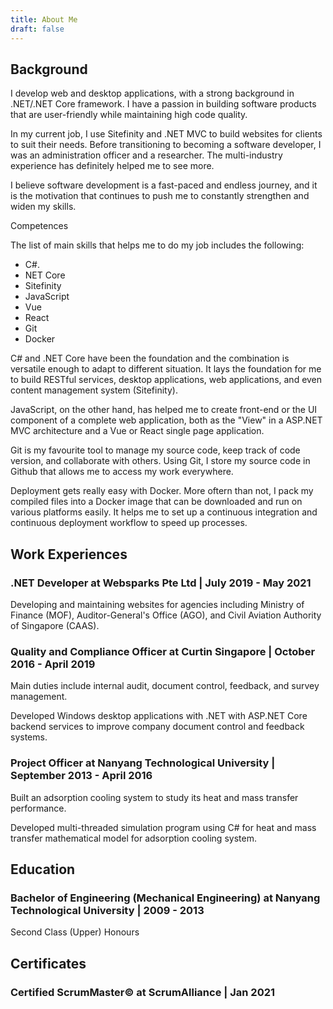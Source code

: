 ```yaml
---
title: About Me
draft: false
---
```


## Background

I develop web and desktop applications, with a strong background in .NET/.NET Core framework. I have a passion in building software products that are user-friendly while maintaining high code quality.

In my current job, I use Sitefinity and .NET MVC to build websites for clients to suit their needs. Before transitioning to becoming a software developer, I was an administration officer and a researcher. The multi-industry experience has definitely helped me to see more.

I believe software development is a fast-paced and endless journey, and it is the motivation that continues to push me to constantly strengthen and widen my skills.

Competences

The list of main skills that helps me to do my job includes the following:

- C#.
- NET Core
- Sitefinity
- JavaScript
- Vue
- React
- Git
- Docker

C# and .NET Core have been the foundation and the combination is versatile enough to adapt to different situation. It lays the foundation for me to build RESTful services, desktop applications, web applications, and even content management system (Sitefinity).

JavaScript, on the other hand, has helped me to create front-end or the UI component of a complete web application, both as the "View" in a ASP.NET MVC architecture and a Vue or React single page application.

Git is my favourite tool to manage my source code, keep track of code version, and collaborate with others. Using Git, I store my source code in Github that allows me to access my work everywhere.

Deployment gets really easy with Docker. More oftern than not, I pack my compiled files into a Docker image that can be downloaded and run on various platforms easily. It helps me to set up a continuous integration and continuous deployment workflow to speed up processes.

## Work Experiences

### .NET Developer at Websparks Pte Ltd | July 2019 - May 2021

Developing and maintaining websites for agencies including Ministry of Finance (MOF), Auditor-General's Office (AGO), and Civil Aviation Authority of Singapore (CAAS).

### Quality and Compliance Officer at Curtin Singapore | October 2016 - April 2019

Main duties include internal audit, document control, feedback, and survey management.

Developed Windows desktop applications with .NET with ASP.NET Core backend services to improve company document control and feedback systems.

### Project Officer at Nanyang Technological University | September 2013 - April 2016

Built an adsorption cooling system to study its heat and mass transfer performance.

Developed multi-threaded simulation program using C# for heat and mass transfer mathematical model for adsorption cooling system.

## Education

### Bachelor of Engineering (Mechanical Engineering) at Nanyang Technological University | 2009 - 2013

Second Class (Upper) Honours

## Certificates

### Certified ScrumMaster© at ScrumAlliance | Jan 2021
